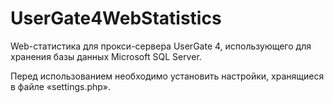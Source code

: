 ﻿# UserGate4WebStatistics

Web-статистика для прокси-сервера UserGate 4, использующего для хранения базы данных Microsoft SQL Server.

Перед использованием необходимо установить настройки, хранящиеся в файле «settings.php».
